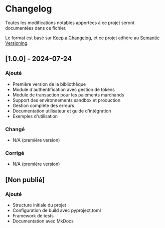 # Changelog

Toutes les modifications notables apportées à ce projet seront documentées dans ce fichier.

Le format est basé sur [Keep a Changelog](https://keepachangelog.com/fr/1.0.0/),
et ce projet adhère au [Semantic Versioning](https://semver.org/spec/v2.0.0.html).

## [1.0.0] - 2024-07-24

### Ajouté
- Première version de la bibliothèque
- Module d'authentification avec gestion de tokens
- Module de transaction pour les paiements marchands
- Support des environnements sandbox et production
- Gestion complète des erreurs
- Documentation utilisateur et guide d'intégration
- Exemples d'utilisation

### Changé
- N/A (première version)

### Corrigé
- N/A (première version)

## [Non publié]

### Ajouté
- Structure initiale du projet
- Configuration de build avec pyproject.toml
- Framework de tests
- Documentation avec MkDocs 